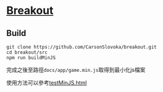 # [Breakout](https://en.wikipedia.org/wiki/Breakout_(video_game))

## Build

```
git clone https://github.com/CarsonSlovoka/breakout.git
cd breakout/src
npm run buildMinJS
```

完成之後至路徑`docs/app/game.min.js`取得到最小化js檔案

使用方法可以參考[testMinJS.html](docs/testMinJS.html)
